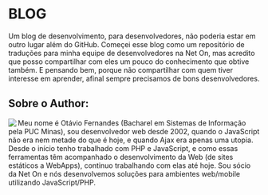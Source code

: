 BLOG
====

Um blog de desenvolvimento, para desenvolvedores, não poderia estar em outro lugar além do GitHub. Começei esse blog como um repositório de traduções para minha equipe de desenvolvedores na Net On, mas acredito que posso compartilhar com eles um pouco do conhecimento que obtive também. E pensando bem, porque não compartilhar com quem tiver interesse em aprender, afinal sempre precisamos de bons desenvolvedores.

## Sobre o Author:

<img src="https://0.gravatar.com/avatar/36c74b55a253a288d5432ead237d0916?d=https%3A%2F%2Fidenticons.github.com%2F5aa1757f3bd7bda70caf253f0d50c518.png&r=x&s=140)" align="left"/>
Meu nome é Otávio Fernandes (Bacharel em Sistemas de Informação pela PUC Minas), sou desenvolvedor web desde 2002, quando o JavaScript não era nem metade do que é hoje, e quando Ajax era apenas uma utopia. Desde o início tenho trabalhado com PHP e JavaScript, e como essas ferramentas têm acompanhado o desenvolvimento da Web (de sites estáticos a WebApps), continuo trabalhando com elas até hoje. Sou sócio da Net On e nós desenvolvemos soluções para ambientes web/mobile utilizando JavaScript/PHP.
